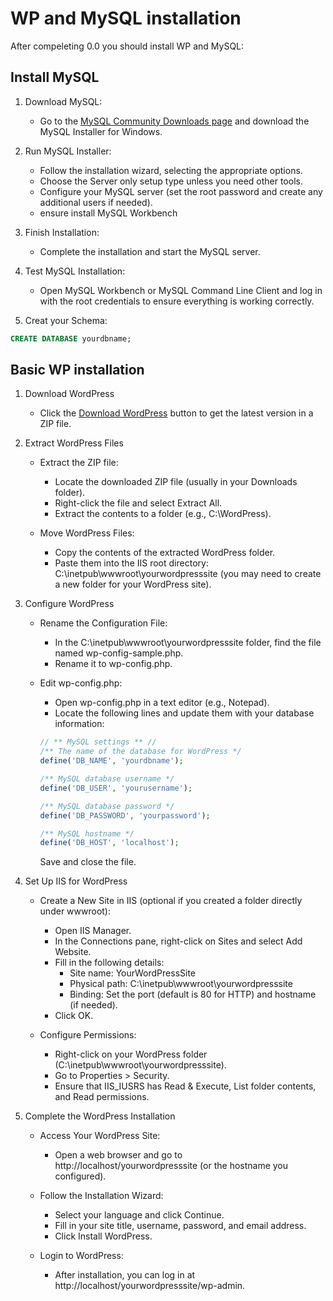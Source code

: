 # WP and MySQL installation
After compeleting 0.0 you should install WP and MySQL:

## Install MySQL

1. Download MySQL:
    - Go to the [MySQL Community Downloads page](https://dev.mysql.com/downloads/mysql/) and download the MySQL Installer for Windows.

2. Run MySQL Installer:
    - Follow the installation wizard, selecting the appropriate options.
    - Choose the Server only setup type unless you need other tools.
    - Configure your MySQL server (set the root password and create any additional users if needed).
    - ensure install MySQL Workbench

3. Finish Installation:
    - Complete the installation and start the MySQL server.

4. Test MySQL Installation:
    - Open MySQL Workbench or MySQL Command Line Client and log in with the root credentials to ensure everything is working correctly.
5. Creat your Schema:
```sql
CREATE DATABASE yourdbname;
```


## Basic WP installation

1. Download WordPress
    - Click the [Download WordPress](https://wordpress.org/download/) button to get the latest version in a ZIP file.

2. Extract WordPress Files

    - Extract the ZIP file:
        - Locate the downloaded ZIP file (usually in your Downloads folder).
        - Right-click the file and select Extract All.
        - Extract the contents to a folder (e.g., C:\WordPress).

    - Move WordPress Files:
        - Copy the contents of the extracted WordPress folder.
        - Paste them into the IIS root directory: C:\inetpub\wwwroot\yourwordpresssite (you may need to create a new folder for your WordPress site).

3. Configure WordPress

    - Rename the Configuration File:
        - In the C:\inetpub\wwwroot\yourwordpresssite folder, find the file named wp-config-sample.php.
        - Rename it to wp-config.php.

    - Edit wp-config.php:
        - Open wp-config.php in a text editor (e.g., Notepad).
        - Locate the following lines and update them with your database information:

        ```php
        // ** MySQL settings ** //
        /** The name of the database for WordPress */
        define('DB_NAME', 'yourdbname');

        /** MySQL database username */
        define('DB_USER', 'yourusername');

        /** MySQL database password */
        define('DB_PASSWORD', 'yourpassword');

        /** MySQL hostname */
        define('DB_HOST', 'localhost');
        ```
        Save and close the file.

4. Set Up IIS for WordPress

    - Create a New Site in IIS (optional if you created a folder directly under wwwroot):
        - Open IIS Manager.
        - In the Connections pane, right-click on Sites and select Add Website.
        - Fill in the following details:
            - Site name: YourWordPressSite
            - Physical path: C:\inetpub\wwwroot\yourwordpresssite
            - Binding: Set the port (default is 80 for HTTP) and hostname (if needed).
        - Click OK.

    - Configure Permissions:
        - Right-click on your WordPress folder (C:\inetpub\wwwroot\yourwordpresssite).
        - Go to Properties > Security.
        - Ensure that IIS_IUSRS has Read & Execute, List folder contents, and Read permissions.

5. Complete the WordPress Installation

    - Access Your WordPress Site:
        - Open a web browser and go to http://localhost/yourwordpresssite (or the hostname you configured).

    - Follow the Installation Wizard:
        - Select your language and click Continue.
        - Fill in your site title, username, password, and email address.
        - Click Install WordPress.

    - Login to WordPress:
        - After installation, you can log in at http://localhost/yourwordpresssite/wp-admin.
